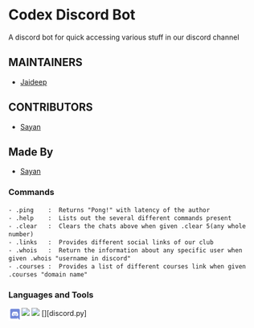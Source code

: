 # Codex Discord Bot

   A discord bot for quick accessing various stuff in our discord channel

## MAINTAINERS
   - [Jaideep](https://github.com/Jaideep-C)

## CONTRIBUTORS
   - [Sayan](https://github.com/sayand0122)

## Made By
   - [Sayan](https://github.com/sayand0122)

### Commands
    - .ping    :  Returns "Pong!" with latency of the author
    - .help    :  Lists out the several different commands present
    - .clear   :  Clears the chats above when given .clear 5(any whole number)
    - .links   :  Provides different social links of our club
    - .whois   :  Return the information about any specific user when given .whois "username in discord"
    - .courses :  Provides a list of different courses link when given .courses "domain name"

### Languages and Tools

<img src="https://img.shields.io/badge/python%20-%2314354C.svg?&style=for-the-badge&logo=python&logoColor=white"/>
<img src="https://img.shields.io/badge/git%20-%23F05033.svg?&style=for-the-badge&logo=git&logoColor=white"/>
[<img align="left" alt="Discord" width="26px" src="https://raw.githubusercontent.com/github/explore/80688e429a7d4ef2fca1e82350fe8e3517d3494d/topics/discord/discord.png" />][discord.py]

[discord.py]: https://discordpy.readthedocs.io/en/latest/
